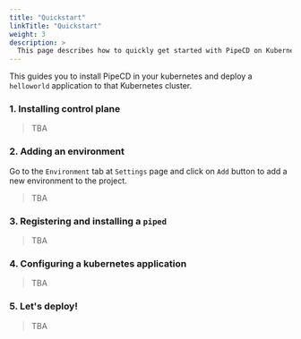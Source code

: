 ```yaml
---
title: "Quickstart"
linkTitle: "Quickstart"
weight: 3
description: >
  This page describes how to quickly get started with PipeCD on Kubernetes.
---
```


This guides you to install PipeCD in your kubernetes and deploy a `helloworld` application to that Kubernetes cluster.

### 1. Installing control plane

> TBA

### 2. Adding an environment

Go to the `Environment` tab at `Settings` page and click on `Add` button to add a new environment to the project.

> TBA

### 3. Registering and installing a `piped`

> TBA

### 4. Configuring a kubernetes application

> TBA

### 5. Let's deploy!

> TBA
